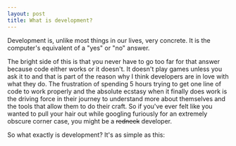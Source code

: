 ```yaml
---
layout: post
title: What is development?
---
```


Development is, unlike most things in our lives, very concrete. It is the computer's equivalent of a "yes" or "no" answer.

The bright side of this is that you never have to go too far for that answer because code either works or it doesn't. It doesn't play games unless you ask it to and that is part of the reason why I think developers are in love with what they do. The frustration of spending 5 hours trying to get one line of code to work properly and the absolute ecstasy when it finally does work is the driving force in their journey to understand more about themselves and the tools that allow them to do their craft. So if you've ever felt like you wanted to pull your hair out while googling furiously for an extremely obscure corner case, you might be a ~~redneck~~ developer.

So what exactly is development? It's as simple as this:
